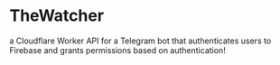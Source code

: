 # TheWatcher
  a Cloudflare Worker API for a Telegram bot that authenticates users to Firebase and grants permissions based on authentication!
